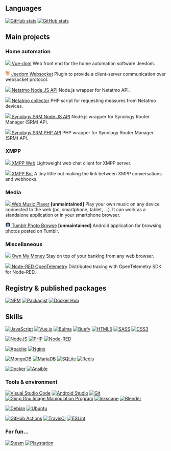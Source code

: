 ## Languages

[![GitHub stats](https://github-readme-stats.vercel.app/api/top-langs?username=nioc&layout=compact&langs_count=6&exclude_repo=&bg_color=00000000&theme=dark)](https://github.com/nioc#gh-dark-mode-only)
[![GitHub stats](https://github-readme-stats.vercel.app/api/top-langs?username=nioc&layout=compact&langs_count=6&exclude_repo=&bg_color=00000000&theme=default)](https://github.com/nioc#gh-light-mode-only)

## Main projects

### Home automation

[<img src="https://github.com/nioc/vue-dom/raw/master/docs/icon.png" height="16"> Vue-dom](https://github.com/nioc/vue-dom)
Web front end for the home automation software Jeedom.

[<img src="https://raw.githubusercontent.com/nioc/jeedom-websocket/master/logo.png" height="16"> Jeedom Websocket](https://github.com/nioc/jeedom-websocket)
Plugin to provide a client-server communication over websocket protocol.

[<img src="https://simpleicons.org/icons/nodedotjs.svg" height="16"> Netatmo Node.JS API](https://github.com/nioc/netatmo-nodejs-api)
Node.js wrapper for Netatmo API.
 
[<img src="https://simpleicons.org/icons/php.svg" height="16"> Netatmo collector](https://github.com/nioc/netatmo-collector)
PHP script for requesting measures from Netatmo devices.

[<img src="https://simpleicons.org/icons/nodedotjs.svg" height="16"> Synology SRM Node.JS API](https://github.com/nioc/synology-srm-nodejs-api)
Node.js wrapper for Synology Router Manager (SRM) API.

[<img src="https://simpleicons.org/icons/php.svg" height="16"> Synology SRM PHP API](https://github.com/nioc/synology-srm-php-api)
PHP wrapper for Synology Router Manager (SRM) API.


### XMPP

[<img src="https://raw.githubusercontent.com/nioc/xmpp-web/master/public/img/icons/favicon-32x32.png" height="16"> XMPP Web](https://github.com/nioc/xmpp-web)
Lightweight web chat client for XMPP server.

[<img src="https://raw.githubusercontent.com/nioc/xmpp-web/master/public/img/icons/favicon-32x32.png" height="16"> XMPP Bot](https://github.com/nioc/xmpp-bot)
A tiny little bot making the link between XMPP conversations and webhooks.


### Media

[<img src="https://raw.githubusercontent.com/nioc/web-music-player/master/display/files/favicon/favicon-32x32.png" height="16"> Web Music Player](https://github.com/nioc/web-music-player) **[unmaintained]**
Play your own music on any device connected to the web (pc, smartphone, tablet, ...). It can work as a standalone application or in your smartphone browser.

[<img src="https://github.com/nioc/tumblr-photo-browse/raw/master/app/src/main/ic_launcher-web.png" height="16"> Tumblr Photo Browse](https://github.com/nioc/tumblr-photo-browse) **[unmaintained]**
Android application for browsing photos posted on Tumblr.


### Miscellaneous

[<img src="https://github.com/nioc/own-my-money/raw/master/docs/icon.png" height="16"> Own My Money](https://github.com/nioc/own-my-money)
Stay on top of your banking from any web browser.

[<img src="https://github.com/nioc/node-red-contrib-opentelemetry/raw/master/lib/icons/opentelemetry.svg" height="16"> Node-RED OpenTelemetry](https://github.com/nioc/node-red-contrib-opentelemetry)
Distributed tracing with OpenTelemetry SDK for Node-RED.


## Registry & published packages

[![NPM](https://img.shields.io/badge/npm-231f20.svg?style=for-the-badge&logo=npm&logoColor=white)](https://www.npmjs.com/~nioc)
[![Packagist](https://img.shields.io/badge/packagist-F28D1A.svg?style=for-the-badge&logo=packagist&logoColor=white)](https://packagist.org/users/nioc)
[![Docker Hub](https://img.shields.io/badge/docker%20hub-2496ED.svg?style=for-the-badge&logo=docker&logoColor=white)](https://hub.docker.com/u/nioc)


## Skills

[![JavaScript](https://img.shields.io/badge/javascript-323330.svg?style=for-the-badge&logo=javascript&logoColor=F7DF1E)](#)
[![Vue.js](https://img.shields.io/badge/vuejs-35495e.svg?style=for-the-badge&logo=vuedotjs&logoColor=4FC08D)](#)
[![Bulma](https://img.shields.io/badge/-Bulma-00d1b2?style=for-the-badge&logo=bulma&logoColor=white)](#)
[![Buefy](https://img.shields.io/badge/Buefy-7957D5?style=for-the-badge&logo=buefy&logoColor=48289E)](#)
[![HTML5](https://img.shields.io/badge/html5-E34F26.svg?style=for-the-badge&logo=html5&logoColor=white)](#)
[![SASS](https://img.shields.io/badge/SASS-CC6699.svg?style=for-the-badge&logo=sass&logoColor=white)](#)
[![CSS3](https://img.shields.io/badge/css3-1572B6.svg?style=for-the-badge&logo=css3&logoColor=white)](#)

[![NodeJS](https://img.shields.io/badge/node.js-6DA55F?style=for-the-badge&logo=node.js&logoColor=white)](#)
[![PHP](https://img.shields.io/badge/php-777BB4.svg?style=for-the-badge&logo=php&logoColor=white)](#)
[![Node-RED](https://img.shields.io/badge/node%20red-8F0000.svg?style=for-the-badge&logo=nodered&logoColor=white)](#)

[![Apache](https://img.shields.io/badge/apache-D42029.svg?style=for-the-badge&logo=apache&logoColor=white)](#)
[![Nginx](https://img.shields.io/badge/nginx-009639.svg?style=for-the-badge&logo=nginx&logoColor=white)](#)

[![MongoDB](https://img.shields.io/badge/MongoDB-4ea94b.svg?style=for-the-badge&logo=mongodb&logoColor=white)](#)
[![MariaDB](https://img.shields.io/badge/MariaDB-003545?style=for-the-badge&logo=mariadb&logoColor=white)](#)
[![SQLite](https://img.shields.io/badge/sqlite-07405e.svg?style=for-the-badge&logo=sqlite&logoColor=white)](#)
[![Redis](https://img.shields.io/badge/redis-DD0031.svg?style=for-the-badge&logo=redis&logoColor=white)](#)

[![Docker](https://img.shields.io/badge/docker-0db7ed.svg?style=for-the-badge&logo=docker&logoColor=white)](#)
[![Ansible](https://img.shields.io/badge/ansible-1A1918.svg?style=for-the-badge&logo=ansible&logoColor=white)](#)


### Tools & environment

[![Visual Studio Code](https://img.shields.io/badge/VSCode-007ACC.svg?style=for-the-badge&logo=visualstudiocode&logoColor=white)](#)
[![Android Studio](https://img.shields.io/badge/Android%20Studio-3DDC84.svg?style=for-the-badge&logo=android-studio&logoColor=white)](#)
[![Git](https://img.shields.io/badge/git-F05033.svg?style=for-the-badge&logo=git&logoColor=white)](#)
[![Gimp Gnu Image Manipulation Program](https://img.shields.io/badge/Gimp-657D8B?style=for-the-badge&logo=gimp&logoColor=FFFFFF)](#)
[![Inkscape](https://img.shields.io/badge/Inkscape-e0e0e0?style=for-the-badge&logo=inkscape&logoColor=080A13)](#)
[![Blender](https://img.shields.io/badge/blender-F5792A.svg?style=for-the-badge&logo=blender&logoColor=white)](#)

[![Debian](https://img.shields.io/badge/Debian-D70A53?style=for-the-badge&logo=debian&logoColor=white)](#)
[![Ubuntu](https://img.shields.io/badge/Ubuntu-E95420?style=for-the-badge&logo=ubuntu&logoColor=white)](#)

[![GitHub Actions](https://img.shields.io/badge/github%20actions-%232671E5.svg?style=for-the-badge&logo=githubactions&logoColor=white)](#)
[![TravisCI](https://img.shields.io/badge/travisci-2B2F33.svg?style=for-the-badge&logo=travis&logoColor=white)](#)
[![ESLint](https://img.shields.io/badge/ESLint-4B3263?style=for-the-badge&logo=eslint&logoColor=white)](#)


### For fun...

[![Steam](https://img.shields.io/badge/steam-000000.svg?style=for-the-badge&logo=steam&logoColor=white)](#)
[![Playstation](https://img.shields.io/badge/PS4-003791?style=for-the-badge&logo=playstation&logoColor=white)](#)
